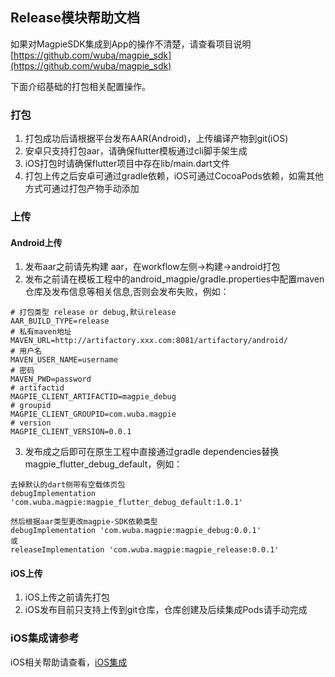 ## Release模块帮助文档
如果对MagpieSDK集成到App的操作不清楚，请查看项目说明 [https://github.com/wuba/magpie_sdk](https://github.com/wuba/magpie_sdk)

下面介绍基础的打包相关配置操作。

### 打包
1. 打包成功后请根据平台发布AAR(Android)，上传编译产物到git(iOS)
2. 安卓只支持打包aar，请确保flutter模板通过cli脚手架生成
3. iOS打包时请确保flutter项目中存在lib/main.dart文件
4. 打包上传之后安卓可通过gradle依赖，iOS可通过CocoaPods依赖，如需其他方式可通过打包产物手动添加

### 上传
#### Android上传
1. 发布aar之前请先构建 aar，在workflow左侧->构建->android打包
2. 发布之前请在模板工程中的android_magpie/gradle.properties中配置maven仓库及发布信息等相关信息,否则会发布失败，例如：
```
# 打包类型 release or debug,默认release
AAR_BUILD_TYPE=release
# 私有maven地址
MAVEN_URL=http://artifactory.xxx.com:8081/artifactory/android/
# 用户名
MAVEN_USER_NAME=username
# 密码
MAVEN_PWD=password
# artifactid
MAGPIE_CLIENT_ARTIFACTID=magpie_debug
# groupid
MAGPIE_CLIENT_GROUPID=com.wuba.magpie
# version
MAGPIE_CLIENT_VERSION=0.0.1
```
3. 发布成之后即可在原生工程中直接通过gradle dependencies替换magpie_flutter_debug_default，例如：
```
去掉默认的dart侧带有空载体页包
debugImplementation 'com.wuba.magpie:magpie_flutter_debug_default:1.0.1'

然后根据aar类型更改magpie-SDK依赖类型
debugImplementation 'com.wuba.magpie:magpie_debug:0.0.1'
或
releaseImplementation 'com.wuba.magpie:magpie_release:0.0.1'

```

#### iOS上传
1. iOS上传之前请先打包
2. iOS发布目前只支持上传到git仓库，仓库创建及后续集成Pods请手动完成

### iOS集成请参考
iOS相关帮助请查看，[iOS集成](doc/help/release_build_ios_help.md)